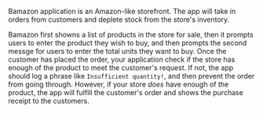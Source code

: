 
Bamazon application is an Amazon-like storefront.  The app will take in orders from customers and deplete stock from the store's inventory.

Bamazon first showns a list of products in the store for sale, then it prompts users to enter the product they wish to buy, and then prompts the second messge for users to enter the total units they want to buy. Once the customer has placed the order, your application check if the  store has enough of the product to meet the customer's request. If not, the app should log a phrase like `Insufficient quantity!`, and then prevent the order from going through.  However, if your store _does_ have enough of the product, the app will fulfill the customer's order and shows the purchase receipt to the customers.

